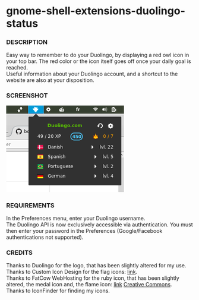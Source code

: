 # gnome-shell-extensions-duolingo-status

### DESCRIPTION

Easy way to remember to do your Duolingo, by displaying a red owl icon in your top bar. The red color or the icon itself goes off once your daily goal is reached.  
Useful information about your Duolingo account, and a shortcut to the website are also at your disposition.

### SCREENSHOT

![screenshot](./screenshot.png)

### REQUIREMENTS

In the Preferences menu, enter your Duolingo username.  
The Duolingo API is now exclusively accessible via authentication. You must then enter your password in the Preferences (Google/Facebook authentications not supported).  

### CREDITS

Thanks to Duolingo for the logo, that has been slightly altered for my use.  
Thanks to Custom Icon Design for the flag icons: [link](http://www.customicondesign.com/).  
Thanks to FatCow WebHosting for the ruby icon, that has been slightly altered, the medal icon and, the flame icon: [link](http://www.fatcow.com/free-icons/) [Creative Commons](http://creativecommons.org/licenses/by/3.0/us/).  
Thanks to IconFinder for finding my icons.  


